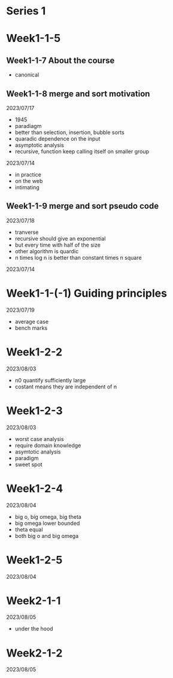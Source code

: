 # Series 1

# Week1-1-5



## Week1-1-7 About the course

- canonical

## Week1-1-8 merge and sort motivation

2023/07/17

- 1945
- paradiagm
- better than selection, insertion, bubble sorts
- quaradic dependence on the input
- asymptotic analysis
- recursive, function keep calling itself on smaller group

2023/07/14

- in practice
- on the web
- intimating

## Week1-1-9 merge and sort pseudo code

2023/07/18

- tranverse
- recursive should give an exponential
- but every time with half of the size
- other algorithm is quardic
- n times log n is better than constant times n square

2023/07/14

# Week1-1-(-1) Guiding principles

2023/07/19

- average case
- bench marks

# Week1-2-2

2023/08/03

- n0 quantify sufficiently large
- costant means they are independent of n

# Week1-2-3

2023/08/03
- worst case analysis
- require domain knowledge
- asymtotic analysis
- paradigm
- sweet spot

# Week1-2-4

2023/08/04

- big o, big omega, big theta
- big omega lower bounded
- theta equal
- both big o and big omega

# Week1-2-5

2023/08/04

# Week2-1-1

2023/08/05

- under the hood

# Week2-1-2

2023/08/05
